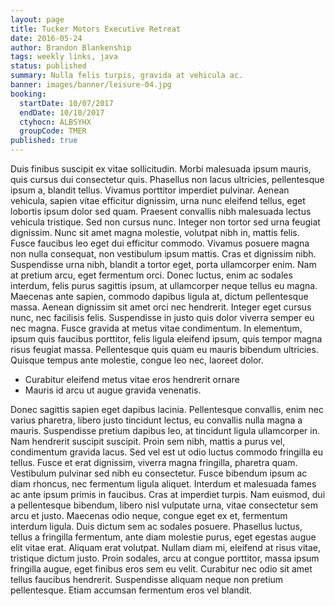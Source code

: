 ```yaml
---
layout: page
title: Tucker Motors Executive Retreat
date: 2016-05-24
author: Brandon Blankenship
tags: weekly links, java
status: published
summary: Nulla felis turpis, gravida at vehicula ac.
banner: images/banner/leisure-04.jpg
booking:
  startDate: 10/07/2017
  endDate: 10/10/2017
  ctyhocn: ALBSYHX
  groupCode: TMER
published: true
---
```

Duis finibus suscipit ex vitae sollicitudin. Morbi malesuada ipsum mauris, quis cursus dui consectetur quis. Phasellus non lacus ultricies, pellentesque ipsum a, blandit tellus. Vivamus porttitor imperdiet pulvinar. Aenean vehicula, sapien vitae efficitur dignissim, urna nunc eleifend tellus, eget lobortis ipsum dolor sed quam. Praesent convallis nibh malesuada lectus vehicula tristique. Sed non cursus nunc. Integer non tortor sed urna feugiat dignissim. Nunc sit amet magna molestie, volutpat nibh in, mattis felis. Fusce faucibus leo eget dui efficitur commodo. Vivamus posuere magna non nulla consequat, non vestibulum ipsum mattis. Cras et dignissim nibh.
Suspendisse urna nibh, blandit a tortor eget, porta ullamcorper enim. Nam at pretium arcu, eget fermentum orci. Donec luctus, enim ac sodales interdum, felis purus sagittis ipsum, at ullamcorper neque tellus eu magna. Maecenas ante sapien, commodo dapibus ligula at, dictum pellentesque massa. Aenean dignissim sit amet orci nec hendrerit. Integer eget cursus nunc, nec facilisis felis. Suspendisse in justo quis dolor viverra semper eu nec magna. Fusce gravida at metus vitae condimentum. In elementum, ipsum quis faucibus porttitor, felis ligula eleifend ipsum, quis tempor magna risus feugiat massa. Pellentesque quis quam eu mauris bibendum ultricies. Quisque tempus ante molestie, congue leo nec, laoreet dolor.

* Curabitur eleifend metus vitae eros hendrerit ornare
* Mauris id arcu ut augue gravida venenatis.

Donec sagittis sapien eget dapibus lacinia. Pellentesque convallis, enim nec varius pharetra, libero justo tincidunt lectus, eu convallis nulla magna a mauris. Suspendisse pretium dapibus leo, at tincidunt ligula ullamcorper in. Nam hendrerit suscipit suscipit. Proin sem nibh, mattis a purus vel, condimentum gravida lacus. Sed vel est ut odio luctus commodo fringilla eu tellus. Fusce et erat dignissim, viverra magna fringilla, pharetra quam. Vestibulum pulvinar sed nibh eu consectetur. Fusce bibendum ipsum ac diam rhoncus, nec fermentum ligula aliquet. Interdum et malesuada fames ac ante ipsum primis in faucibus. Cras at imperdiet turpis. Nam euismod, dui a pellentesque bibendum, libero nisl vulputate urna, vitae consectetur sem arcu et justo.
Maecenas odio neque, congue eget ex et, fermentum interdum ligula. Duis dictum sem ac sodales posuere. Phasellus luctus, tellus a fringilla fermentum, ante diam molestie purus, eget egestas augue elit vitae erat. Aliquam erat volutpat. Nullam diam mi, eleifend at risus vitae, tristique dictum justo. Proin sodales, arcu at congue porttitor, massa ipsum fringilla augue, eget finibus eros sem eu velit. Curabitur nec odio sit amet tellus faucibus hendrerit. Suspendisse aliquam neque non pretium pellentesque. Etiam accumsan fermentum eros vel blandit.
